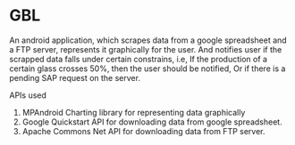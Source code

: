 # GBL
An android application, which scrapes data from a google spreadsheet and a FTP server, represents it graphically for the user. And notifies user if the scrapped data falls under certain constrains, i.e, If the production of a certain glass crosses 50%, then the user should be notified, Or if there is a pending SAP request on the server.

APIs used
1. MPAndroid Charting library for representing data graphically
2. Google Quickstart API for downloading data from google spreadsheet.
3. Apache Commons Net API for downloading data from FTP server.
